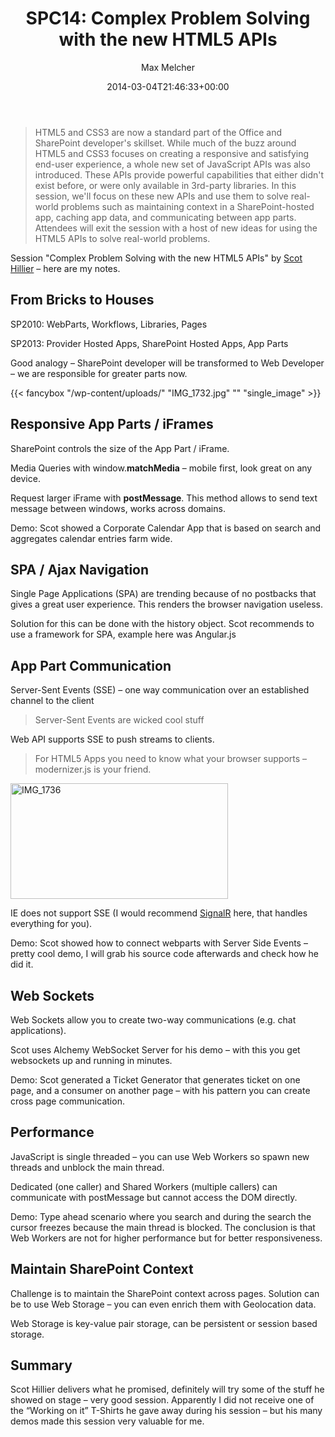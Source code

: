 ﻿---
title: 'SPC14: Complex Problem Solving with the new HTML5 APIs'
author: Max Melcher
aliases:
   - "/post/2014-03-04-spc14-complex-problem-solving-new-html5-apis/"
2014: "03"
type: post
date: 2014-03-04T21:46:33+00:00
url: /2014/03/spc14-complex-problem-solving-new-html5-apis/
yourls_shorturl:
  - http://melcher.it/s/24
categories:
  - Apps
  - Development
  - SharePoint 2013

---
> HTML5 and CSS3 are now a standard part of the Office and SharePoint developer's skillset. While much of the buzz around HTML5 and CSS3 focuses on creating a responsive and satisfying end-user experience, a whole new set of JavaScript APIs was also introduced. These APIs provide powerful capabilities that either didn't exist before, or were only available in 3rd-party libraries. In this session, we'll focus on these new APIs and use them to solve real-world problems such as maintaining context in a SharePoint-hosted app, caching app data, and communicating between app parts. Attendees will exit the session with a host of new ideas for using the HTML5 APIs to solve real-world problems.

Session "Complex Problem Solving with the new HTML5 APIs" by [Scot Hillier][1] – here are my notes.

## From Bricks to Houses

SP2010: WebParts, Workflows, Libraries, Pages
  
SP2013: Provider Hosted Apps, SharePoint Hosted Apps, App Parts

Good analogy – SharePoint developer will be transformed to Web Developer – we are responsible for greater parts now.

{{< fancybox "/wp-content/uploads/" "IMG_1732.jpg" "" "single_image" >}}

## Responsive App Parts / iFrames

SharePoint controls the size of the App Part / iFrame.

Media Queries with window.**matchMedia** – mobile first, look great on any device.
  
Request larger iFrame with **postMessage**. This method allows to send text message between windows, works across domains.

Demo: Scot showed a Corporate Calendar App that is based on search and aggregates calendar entries farm wide.

## SPA / Ajax Navigation

Single Page Applications (SPA) are trending because of no postbacks that gives a great user experience. This renders the browser navigation useless.

Solution for this can be done with the history object. Scot recommends to use a framework for SPA, example here was Angular.js

## App Part Communication

Server-Sent Events (SSE) – one way communication over an established channel to the client

> Server-Sent Events are wicked cool stuff

Web API supports SSE to push streams to clients.

> For HTML5 Apps you need to know what your browser supports – modernizer.js is your friend.

[<img style="background-image: none; padding-top: 0px; padding-left: 0px; display: inline; padding-right: 0px; border: 0px;" title="IMG_1736" alt="IMG_1736" src="http://melcher.it/wp-content/uploads/IMG_1736_thumb.jpg" width="348" height="185" border="0" />][3]

IE does not support SSE (I would recommend <a href="http://signalr.net/" target="_blank">SignalR</a> here, that handles everything for you).

Demo: Scot showed how to connect webparts with Server Side Events – pretty cool demo, I will grab his source code afterwards and check how he did it.

## Web Sockets

Web Sockets allow you to create two-way communications (e.g. chat applications).

Scot uses Alchemy WebSocket Server for his demo – with this you get websockets up and running in minutes.

Demo: Scot generated a Ticket Generator that generates ticket on one page, and a consumer on another page – with his pattern you can create cross page communication.

## Performance

JavaScript is single threaded – you can use Web Workers so spawn new threads and unblock the main thread.

Dedicated (one caller) and Shared Workers (multiple callers) can communicate with postMessage but cannot access the DOM directly.

Demo: Type ahead scenario where you search and during the search the cursor freezes because the main thread is blocked. The conclusion is that Web Workers are not for higher performance but for better responsiveness.

## Maintain SharePoint Context

Challenge is to maintain the SharePoint context across pages. Solution can be to use Web Storage – you can even enrich them with Geolocation data.

Web Storage is key-value pair storage, can be persistent or session based storage.

## Summary

Scot Hillier delivers what he promised, definitely will try some of the stuff he showed on stage – very good session. Apparently I did not receive one of the “Working on it” T-Shirts he gave away during his session – but his many demos made this session very valuable for me.

 [1]: http://twitter.com/scothillier
 [2]: http://melcher.it/wp-content/uploads/IMG_1732.jpg
 [3]: http://melcher.it/wp-content/uploads/IMG_17361.jpg

